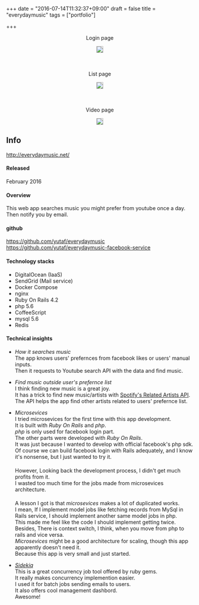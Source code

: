 +++
date = "2016-07-14T11:32:37+09:00"
draft = false
title = "everydaymusic"
tags = ["portfolio"]

+++

<!--more-->

<p style="text-align: center;">Login page</p>
<p style="text-align: center;"><img src="/images/everydaymusic/everydaymusic_01.png" class="image" style="border: 1px solid rgba(0, 0, 0, 0.3);"></p>
　  
<p style="text-align: center;">List page</p>
<p style="text-align: center;"><img src="/images/everydaymusic/everydaymusic_02.png" class="image" style="border: 1px solid rgba(0, 0, 0, 0.3);"></p>
　  
<p style="text-align: center;">Video page</p>
<p style="text-align: center;"><img src="/images/everydaymusic/everydaymusic_03.png" class="image" style="border: 1px solid rgba(0, 0, 0, 0.3);"></p>

## Info

<http://everydaymusic.net/>

#### Released
February 2016

#### Overview  
This web app searches music you might prefer from youtube once a day.  
Then notify you by email.  

#### github

<https://github.com/yutaf/everydaymusic>  
<https://github.com/yutaf/everydaymusic-facebook-service>  

#### Technology stacks

- DigitalOcean (IaaS)
- SendGrid (Mail service)
- Docker Compose
- nginx
- Ruby On Rails 4.2
- php 5.6
- CoffeeScript
- mysql 5.6
- Redis

#### Technical insights

- *How it searches music*  
The app knows users' prefernces from facebook likes or users' manual inputs.  
Then it requests to Youtube search API with the data and find music.  

- *Find music outside user's prefernce list*  
I think finding new music is a great joy.  
It has a trick to find new music/artists with [Spotify's Related Artists API](https://developer.spotify.com/web-api/get-related-artists/).  
The API helps the app find other artists related to users' prefernce list.  

- *Microsevices*  
I tried microsevices for the first time with this app development.  
It is built with *Ruby On Rails* and *php*.  
*php* is only used for facebook login part.  
The other parts were developed with *Ruby On Rails*.  
It was just because I wanted to develop with official facebook's php sdk.  
Of course we can build facebook login with Rails adequately, and I know it's nonsense, but I just wanted to try it.  
　  
However, Looking back the development process, I didn't get much profits from it.  
I wasted too much time for the jobs made from microsevices architecture.  
　  
A lesson I got is that *microsevices* makes a lot of duplicated works.  
I mean, If I implement model jobs like fetching records from MySql in Rails service, I should implement another same model jobs in php.  
This made me feel like the code I should implement getting twice.  
Besides, There is context switch, I think, when you move from php to rails and vice versa.  
*Microsevices* might be a good architecture for scaling, though this app apparently doesn't need it.  
Because this app is very small and just started.  

- *[Sidekiq](http://sidekiq.org/)*  
This is a great concurrency job tool offered by ruby gems.  
It really makes concurrency implemention easier.  
I used it for batch jobs sending emails to users.  
It also offers cool management dashbord.  
Awesome!  
